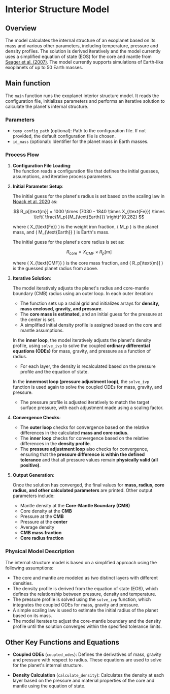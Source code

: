 # Interior Structure Model

## Overview
The model calculates the internal structure of an exoplanet based on its mass and various other parameters, including temperature, pressure and density profiles. The solution is derived iteratively and the model currently uses a simplified equation of state (EOS) for the core and mantle from [Seager et al. (2007)](https://iopscience.iop.org/article/10.1086/521346). The model currently supports simulations of Earth-like exoplanets of up to 50 Earth masses.

## Main function
The `main` function runs the exoplanet interior structure model. It reads the configuration file, initializes parameters and performs an iterative solution to calculate the planet's internal structure.

### Parameters
- `temp_config_path` (optional): Path to the configuration file. If not provided, the default configuration file is chosen.
- `id_mass` (optional): Identifier for the planet mass in Earth masses.

### Process Flow

1. **Configuration File Loading**:  
   The function reads a configuration file that defines the initial guesses, assumptions, and iterative process parameters.

2. **Initial Parameter Setup**:  

   The initial guess for the planet's radius is set based on the scaling law in [Noack et al. 2020](https://ui.adsabs.harvard.edu/abs/2020A%26A...638A.129N/abstract) as:  

   $$
   R_p[\text{m}] = 1000 \times (7030 - 1840 \times X_{\text{Fe}}) \times \left( \frac{M_p}{M_{\text{Earth}}} \right)^{0.282}
   $$  

   where \( X_{\text{Fe}} \) is the weight iron fraction, \( M_p \) is the planet mass, and \( M_{\text{Earth}} \) is Earth's mass.  

   The initial guess for the planet's core radius is set as:  

   $$
   R_{\text{core}} = X_{\text{CMF}} \times R_p[\text{m}]
   $$  

   where \( X_{\text{CMF}} \) is the core mass fraction, and \( R_p[\text{m}] \) is the guessed planet radius from above.  

3. **Iterative Solution**:  

   The model iteratively adjusts the planet's radius and core-mantle boundary (CMB) radius using an outer loop. In each outer iteration:
   
   - The function sets up a radial grid and initializes arrays for **density, mass enclosed, gravity, and pressure**.
   - The **core mass is estimated**, and an initial guess for the pressure at the center is set.
   - A simplified initial density profile is assigned based on the core and mantle assumptions.

   In the **inner loop**, the model iteratively adjusts the planet's density profile, using `solve_ivp` to solve the coupled **ordinary differential equations (ODEs)** for mass, gravity, and pressure as a function of radius.  
   
   - For each layer, the density is recalculated based on the pressure profile and the equation of state.

   In the **innermost loop (pressure adjustment loop)**, the `solve_ivp` function is used again to solve the coupled ODEs for mass, gravity, and pressure.  
   
   - The pressure profile is adjusted iteratively to match the target surface pressure, with each adjustment made using a scaling factor.

4. **Convergence Checks**:  

   - The **outer loop** checks for convergence based on the relative differences in the calculated **mass and core radius**.  
   - The **inner loop** checks for convergence based on the relative differences in the **density profile**.  
   - The **pressure adjustment loop** also checks for convergence, ensuring that the **pressure difference is within the defined tolerance** and that all pressure values remain **physically valid (all positive)**.

5. **Output Generation**:  

   Once the solution has converged, the final values for **mass, radius, core radius, and other calculated parameters** are printed. Other output parameters include:  

   - Mantle density at the **Core-Mantle Boundary (CMB)**
   - Core density at the **CMB**
   - Pressure at the **CMB**
   - Pressure at the **center**
   - Average density
   - **CMB mass fraction**  
   - **Core radius fraction**

### Physical Model Description
The internal structure model is based on a simplified approach using the following assumptions:

- The core and mantle are modeled as two distinct layers with different densities.
- The density profile is derived from the equation of state (EOS), which defines the relationship between pressure, density and temperature.
- The pressure profile is solved using the `solve_ivp` function, which integrates the coupled ODEs for mass, gravity and pressure.
- A simple scaling law is used to estimate the initial radius of the planet based on its mass.
- The model iterates to adjust the core-mantle boundary and the density profile until the solution converges within the specified tolerance limits.

## Other Key Functions and Equations

- **Coupled ODEs** (`coupled_odes`): Defines the derivatives of mass, gravity and pressure with respect to radius. These equations are used to solve for the planet's internal structure.
  
- **Density Calculation** (`calculate_density`): Calculates the density at each layer based on the pressure and material properties of the core and mantle using the equation of state.